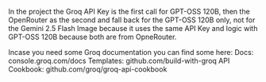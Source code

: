 In the project the Groq API Key is the first call for GPT-OSS 120B, then the OpenRouter as the second and fall back for the  GPT-OSS 120B only, not for the Gemini 2.5 Flash Image because it uses the same API Key and logic with GPT-OSS 120B because both are from OpneRouter. 

Incase you need some Groq documentation you can find some here: 
Docs: console.groq.com/docs
Templates: github.com/build-with-groq
API Cookbook: github.com/groq/groq-api-cookbook 